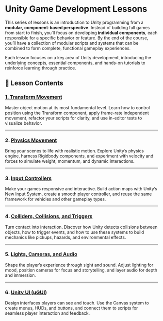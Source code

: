 # Unity Game Development Lessons

This series of lessons is an introduction to Unity programming from a **modular, component-based perspective**. Instead of building full games from start to finish, you’ll focus on developing **individual components**, each responsible for a specific behavior or feature. By the end of the course, you’ll have a collection of modular scripts and systems that can be combined to form complete, functional gameplay experiences.

Each lesson focuses on a key area of Unity development, introducing the underlying concepts, essential components, and hands-on tutorials to reinforce learning through practice.

## 📘 Lesson Contents

### [1. Transform Movement](02-Transform-Movement/transform-movement.md)
Master object motion at its most fundamental level. Learn how to control position using the Transform component, apply frame-rate independent movement, refactor your scripts for clarity, and use in-editor tests to visualize behavior.

---

### 2. [Physics Movement](03-Physics-Movement/physics-movement.md)
Bring your scenes to life with realistic motion. Explore Unity’s physics engine, harness Rigidbody components, and experiment with velocity and forces to simulate weight, momentum, and dynamic interactions.

---

### 3. [Input Controllers](04-Input-Controllers/input-controllers.md)
Make your games responsive and interactive. Build action maps with Unity’s New Input System, create a smooth player controller, and reuse the same framework for vehicles and other gameplay types.

---

### 4. [Colliders, Collisions, and Triggers](05-Physics-Interaction/physcis-interactions.md)
Turn contact into interaction. Discover how Unity detects collisions between objects, how to trigger events, and how to use these systems to build mechanics like pickups, hazards, and environmental effects.

---

### 5. [Lights, Cameras, and Audio](06-Lights-Camera-Audio/lights-camera-audio.md)
Shape the player’s experience through sight and sound. Adjust lighting for mood, position cameras for focus and storytelling, and layer audio for depth and immersion.

---

### 6. [Unity UI (uGUI)](07-UI-Basic/unity-uGUI.md)
Design interfaces players can see and touch. Use the Canvas system to create menus, HUDs, and buttons, and connect them to scripts for seamless player interaction and feedback.
